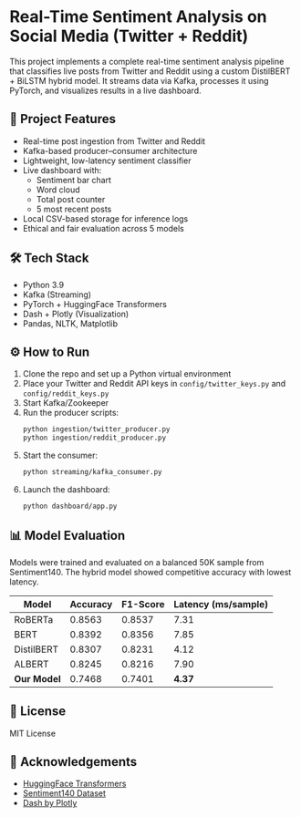 # Real-Time Sentiment Analysis on Social Media (Twitter + Reddit)

This project implements a complete real-time sentiment analysis pipeline that classifies live posts from Twitter and Reddit using a custom DistilBERT + BiLSTM hybrid model. It streams data via Kafka, processes it using PyTorch, and visualizes results in a live dashboard.

## 🔧 Project Features

- Real-time post ingestion from Twitter and Reddit
- Kafka-based producer–consumer architecture
- Lightweight, low-latency sentiment classifier
- Live dashboard with:
  - Sentiment bar chart
  - Word cloud
  - Total post counter
  - 5 most recent posts
- Local CSV-based storage for inference logs
- Ethical and fair evaluation across 5 models

## 🛠️ Tech Stack

- Python 3.9
- Kafka (Streaming)
- PyTorch + HuggingFace Transformers
- Dash + Plotly (Visualization)
- Pandas, NLTK, Matplotlib


## ⚙️ How to Run

1. Clone the repo and set up a Python virtual environment
2. Place your Twitter and Reddit API keys in `config/twitter_keys.py` and `config/reddit_keys.py`
3. Start Kafka/Zookeeper
4. Run the producer scripts:
    ```bash
    python ingestion/twitter_producer.py
    python ingestion/reddit_producer.py
    ```
5. Start the consumer:
    ```bash
    python streaming/kafka_consumer.py
    ```
6. Launch the dashboard:
    ```bash
    python dashboard/app.py
    ```

## 📊 Model Evaluation

Models were trained and evaluated on a balanced 50K sample from Sentiment140. The hybrid model showed competitive accuracy with lowest latency.

| Model             | Accuracy | F1-Score | Latency (ms/sample) |
|------------------|----------|----------|----------------------|
| RoBERTa          | 0.8563   | 0.8537   | 7.31                 |
| BERT             | 0.8392   | 0.8356   | 7.85                 |
| DistilBERT       | 0.8307   | 0.8231   | 4.12                 |
| ALBERT           | 0.8245   | 0.8216   | 7.90                 |
| **Our Model**    | 0.7468   | 0.7401   | **4.37**             |


## 📜 License

MIT License

## 🙏 Acknowledgements

- [HuggingFace Transformers](https://huggingface.co)
- [Sentiment140 Dataset](http://help.sentiment140.com)
- [Dash by Plotly](https://plotly.com/dash/)


